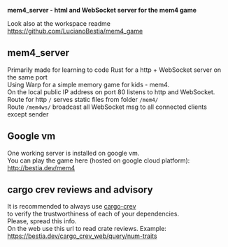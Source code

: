 **mem4_server - html and WebSocket server for the mem4 game**

[comment]: # (lmake_readme cargo.toml data start)

[comment]: # (lmake_readme cargo.toml data end)  
Look also at the workspace readme https://github.com/LucianoBestia/mem4_game  

## mem4_server
Primarily made for learning to code Rust for a http + WebSocket server on the same port  
Using Warp for a simple memory game for kids - mem4.  
On the local public IP address on port 80 listens to http and WebSocket.  
Route for http `/` serves static files from folder `/mem4/`  
Route `/mem4ws/` broadcast all WebSocket msg to all connected clients except sender  

## Google vm
One working server is installed on google vm.  
You can play the game here (hosted on google cloud platform):  
http://bestia.dev/mem4  

## cargo crev reviews and advisory

It is recommended to always use [cargo-crev](https://github.com/crev-dev/cargo-crev)  
to verify the trustworthiness of each of your dependencies.  
Please, spread this info.  
On the web use this url to read crate reviews. Example:  
<https://bestia.dev/cargo_crev_web/query/num-traits>  


